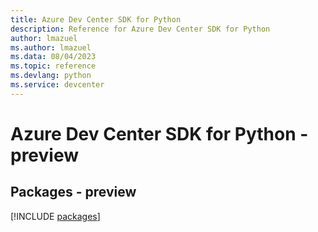 ```yaml
---
title: Azure Dev Center SDK for Python
description: Reference for Azure Dev Center SDK for Python
author: lmazuel
ms.author: lmazuel
ms.data: 08/04/2023
ms.topic: reference
ms.devlang: python
ms.service: devcenter
---
```

# Azure Dev Center SDK for Python - preview
## Packages - preview
[!INCLUDE [packages](dev-center-index.md)]